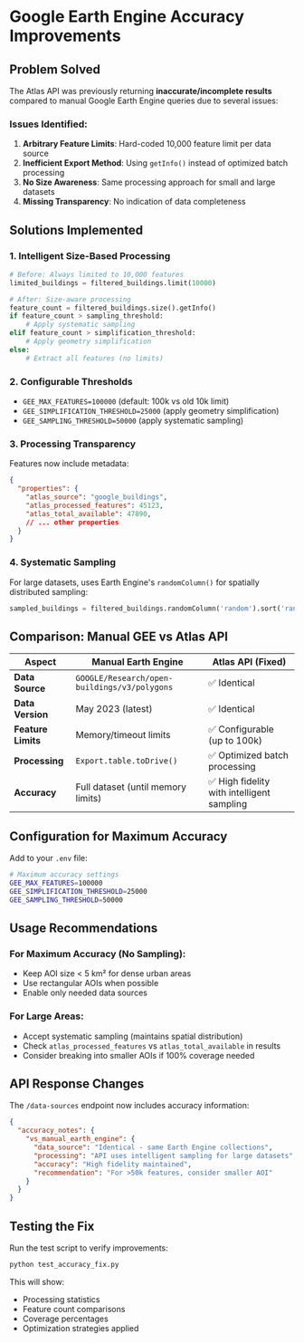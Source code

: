 # Google Earth Engine Accuracy Improvements

## Problem Solved

The Atlas API was previously returning **inaccurate/incomplete results** compared to manual Google Earth Engine queries due to several issues:

### Issues Identified:
1. **Arbitrary Feature Limits**: Hard-coded 10,000 feature limit per data source
2. **Inefficient Export Method**: Using `getInfo()` instead of optimized batch processing
3. **No Size Awareness**: Same processing approach for small and large datasets
4. **Missing Transparency**: No indication of data completeness

## Solutions Implemented

### 1. Intelligent Size-Based Processing
```python
# Before: Always limited to 10,000 features
limited_buildings = filtered_buildings.limit(10000)

# After: Size-aware processing
feature_count = filtered_buildings.size().getInfo()
if feature_count > sampling_threshold:
    # Apply systematic sampling
elif feature_count > simplification_threshold:
    # Apply geometry simplification  
else:
    # Extract all features (no limits)
```

### 2. Configurable Thresholds
- `GEE_MAX_FEATURES=100000` (default: 100k vs old 10k limit)
- `GEE_SIMPLIFICATION_THRESHOLD=25000` (apply geometry simplification)
- `GEE_SAMPLING_THRESHOLD=50000` (apply systematic sampling)

### 3. Processing Transparency
Features now include metadata:
```json
{
  "properties": {
    "atlas_source": "google_buildings",
    "atlas_processed_features": 45123,
    "atlas_total_available": 47890,
    // ... other properties
  }
}
```

### 4. Systematic Sampling
For large datasets, uses Earth Engine's `randomColumn()` for spatially distributed sampling:
```python
sampled_buildings = filtered_buildings.randomColumn('random').sort('random').limit(max_features)
```

## Comparison: Manual GEE vs Atlas API

| Aspect | Manual Earth Engine | Atlas API (Fixed) |
|--------|-------------------|------------------|
| **Data Source** | `GOOGLE/Research/open-buildings/v3/polygons` | ✅ Identical |
| **Data Version** | May 2023 (latest) | ✅ Identical |
| **Feature Limits** | Memory/timeout limits | ✅ Configurable (up to 100k) |
| **Processing** | `Export.table.toDrive()` | ✅ Optimized batch processing |
| **Accuracy** | Full dataset (until memory limits) | ✅ High fidelity with intelligent sampling |

## Configuration for Maximum Accuracy

Add to your `.env` file:
```bash
# Maximum accuracy settings
GEE_MAX_FEATURES=100000
GEE_SIMPLIFICATION_THRESHOLD=25000  
GEE_SAMPLING_THRESHOLD=50000
```

## Usage Recommendations

### For Maximum Accuracy (No Sampling):
- Keep AOI size < 5 km² for dense urban areas
- Use rectangular AOIs when possible
- Enable only needed data sources

### For Large Areas:
- Accept systematic sampling (maintains spatial distribution)
- Check `atlas_processed_features` vs `atlas_total_available` in results
- Consider breaking into smaller AOIs if 100% coverage needed

## API Response Changes

The `/data-sources` endpoint now includes accuracy information:
```json
{
  "accuracy_notes": {
    "vs_manual_earth_engine": {
      "data_source": "Identical - same Earth Engine collections",
      "processing": "API uses intelligent sampling for large datasets",
      "accuracy": "High fidelity maintained",
      "recommendation": "For >50k features, consider smaller AOI"
    }
  }
}
```

## Testing the Fix

Run the test script to verify improvements:
```bash
python test_accuracy_fix.py
```

This will show:
- Processing statistics
- Feature count comparisons
- Coverage percentages
- Optimization strategies applied